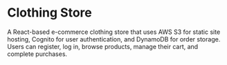 # Clothing Store
A React-based e-commerce clothing store that uses AWS S3 for static site hosting, Cognito for user authentication, and DynamoDB for order storage. Users can register, log in, browse products, manage their cart, and complete purchases.
